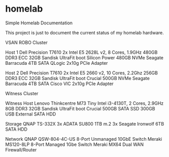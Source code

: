 # homelab
Simple Homelab Documentation

This project is just to document the current status of my homelab hardware.  

VSAN ROBO Cluster

Host 1
Dell Precision T7610
2x Intel E5 2628L v2, 8 Cores, 1.9GHz
480GB DDR3 ECC
32GB Sandisk UltraFit boot
Silicon Power 480GB NVMe
Seagate Barracuda 4TB SATA
QLogic 2x10g PCIe Adapter

Host 2
Dell Precision T7610
2x Intel E5 2660 v2, 10 Cores, 2.2Ghz
256GB DDR3 ECC
32GB Sandisk UltraFit boot
Crucial 500GB NVMe
Seagate Barracuda 4TB SATA
Cisco VIC 2x10g PCIe Adapter

Witness Cluster

Witness Host
Lenovo Thinkcentre M73 Tiny
Intel i3-4130T, 2 Cores, 2.9GHz
8GB DDR3
32GB Sandisk UltraFit boot
Crucial 500GB SATA SSD
300GB USB External SATA HDD

Storage
QNAP TS-332X
3x ADATA SU800 1TB m.2
3x Seagate Ironwolf 6TB SATA HDD

Network
QNAP QSW-804-4C-US 8-Port Unmanaged 10GbE Switch
Meraki MS120-8LP 8-Port Managed 1Gbe Switch
Meraki MX64 Dual WAN Firewall/Router
